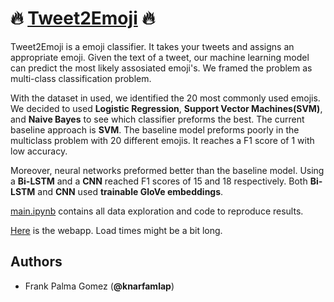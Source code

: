 # :fire: [Tweet2Emoji](https://tweet02emoji.herokuapp.com/) :fire:

Tweet2Emoji is a emoji classifier. It takes your tweets and assigns an appropriate emoji. Given the text of a tweet, our machine learning model can predict the most likely assosiated emoji's. We framed the problem as multi-class classification problem. 

With the dataset in used, we identified the 20 most commonly used emojis. We decided to used **Logistic Regression**, **Support Vector Machines(SVM)**, and **Naive Bayes** to see which classifier preforms the best. The current baseline approach is **SVM**. The baseline model preforms poorly in the multiclass problem with 20 different emojis. It reaches a F1 score of 1 with low accuracy. 

Moreover, neural networks preformed better than the baseline model. Using a **Bi-LSTM** and a **CNN**  reached F1 scores of 15 and 18 respectively. Both **Bi-LSTM** and **CNN** used **trainable GloVe embeddings**. 

[main.ipynb](main.ipynb) contains all data exploration and code to reproduce results. 

[Here](https://tweet02emoji.herokuapp.com/) is the webapp. Load times might be a bit long. 

<!-- ## Data

The dataset used can be found [here](). 


### CNN 

|      Layer     |                                                              Params                                                             | Value |
|:--------------:|:-------------------------------------------------------------------------------------------------------------------------------:|-------|
|    Embedding   | Input Dimensions <br> Output Dimensions <br> Weights <br> Maximum Sequence Length <br> Trainable<br> Embeddings Regularizer<br> |2001   |
|     Dropout    |                                                            Percentage                                                           |       |
| 1D Convolution |                        Filters<br> Kernel Size <br> Activation <br> Padding <br> Kernel Regularizer <br>                        |       |
| 1D Max Pooling | Pool Size                                                                                                                       |       |
| Flatten        | /                                                                                                                               |       |
| Dropout        | Percentage                                                                                                                      |       |
| Dense          | Classes <br> Activation                                                                                                         |       |


###  Bi-LSTM

|      Layer            |                                                              Params                                                             | Value |
|:---------------------:|:-------------------------------------------------------------------------------------------------------------------------------:|:-------:|
|Embedding              | Input Dimensions <br> Output Dimensions <br> Weights <br> Maximum Sequence Length <br> Trainable<br> Embeddings Regularizer<br> |2001   |
|1D Spatial Dropout     |                                                            Percentage                                                           |20     |
|Bi-LSTM                | Output Dimensionality                                                                                                           |64     |
|Bi-LSTM                | Output Dimensionality                                                                                                           |32     | 
|Dense                  | Classes <br> Activation                                                                                                         |20<br>softmax|



## Results


## Replicate (TODO)

If you are a complete beginner, follow these steps to replicate the results in jupyter notebook. 

Clone the repository

```
git clone https://github.com/knarfamlap/tweet2emoji.git
```

Download the GloVe vectors from [here]()

If you dont have `vitualenv` run the following line

```
pip install virtualenv
```

Inside the tweet2emoji directory, run:

```
virtualenv env
```

Activate the enviroment

```
source env/bin/activate
```

Installing the dependecies

```
pip3 install -r requirements.txt
```

Run the Jupyter Notebook

```
jupyter notebook
```

Then open `main.ipynb` 



## TODO
- [x] Clean up Jupyter notebook
- [ ] Finish README
- [ ] Clean up webpage
  - [ ] add github links to footer -->

## Authors
- Frank Palma Gomez  (**@knarfamlap**)